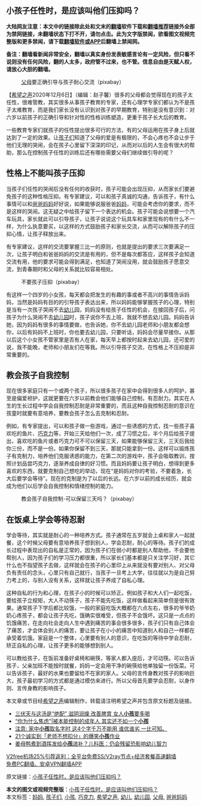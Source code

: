  <h2>小孩子任性时，是应该叫他们压抑吗？</h2> <p class="notice"><b>大陆网友注意：本文中的链接除此处和文末的<a href="https://github.com/bannedbook/fanqiang" >翻墙</a>软件下载和<a href="https://github.com/killgcd/justmysocks/blob/master/README.md">翻墙推荐</a>链接外全部为禁网链接，未翻墙状态下打不开，请勿点击。此为文字版禁闻，欲看图文视频完整版和更多禁闻，请下载<a href="https://github.com/bannedbook/fanqiang">翻墙软件或APP</a>后翻墙上禁闻网。</p><p>备注：翻墙看新闻非常安全，翻墙以真实身份发表敏感言论有一定风险，但只看不说则没有任何风险，翻的人太多，政府管不过来，也不管。信息自由是天赋人权，请放心大胆的翻墙。</b></p>  <div class="entry"> <figure><figcaption><a href="https://www.bannedbook.org/bnews/tag/%e7%88%b6%e6%af%8d/" class="st_tag internal_tag" rel="tag" title="标签 父母 下的日志">父母</a>要正确引导与孩子耐心交流（pixabay）</figcaption></figure> <p>【<span class='wp_keywordlink_affiliate'><a href="https://www.soundofhope.org" title="希望之声" target="_blank">希望之声</a></span>2020年12月6日】（编辑：赵子馨）很多的父母都会觉得现在的孩子太任性，很难管教，其实很多从事孩子教育的专家，还有心理学专家们都认为不是孩子太难教育，而是我们家长没有认识到对孩子的早期教育，特别是没有意识到：对六岁以前孩子的正确引导和针对性的性格训练塑造，更重于孩子长大后的教育。</p> <p>一些教育专家们就孩子的任性提出很多可行的方法，有的父母运用在孩子身上后就达到了一定的效果。让<a href="https://www.bannedbook.org/bnews/tag/%E5%AD%A9%E5%AD%90%E4%BB%AC/" class="st_tag internal_tag" rel="tag" title="标签 孩子们 下的日志">孩子们</a>知道了父母的爱是有极限的，不会心疼也不会让步于他们无理的哭闹，会在孩子心里留下深深的印记，从而对以后的人生会有很大的帮助，那么在控制孩子任性的训练后还有哪些需要父母们继续做引导的呢？</p> <h2><strong>性格上不能叫孩子压抑</strong></h2> <p>当孩子们任性的哭闹后没有任何的收获时，孩子可能会出现压抑，从而家长们要避免孩子的这种性格压抑。有专家建议，可以和孩子真诚的沟通，告诉孩子，有什么事情可以和<a href="https://www.bannedbook.org/bnews/tag/%E7%88%B8%E7%88%B8%E5%A6%88%E5%A6%88/" class="st_tag internal_tag" rel="tag" title="标签 爸爸妈妈 下的日志">爸爸妈妈</a>好好说，如果能够说服爸爸<a href="https://www.bannedbook.org/bnews/tag/%e5%a6%88%e5%a6%88/" class="st_tag internal_tag" rel="tag" title="标签 妈妈 下的日志">妈妈</a>，可能会考虑你的要求，而不是这样的哭闹。这无疑之中给孩子留下一个表达的机会。孩子可能会说想要一个汽车玩具，家长就此可以引导孩子，让孩子说说这个玩具车和家里现有的有什么不一样，为什么执意要买，以这样的方式鼓励孩子和家长交流，从而可以解除孩子的压抑心情，让孩子释放出来。</p>  <p>有专家建议，这样的交流要掌握三比一的原则，也就是提出的要求三次要满足一次，让孩子明白和爸爸妈妈的交流是有用的，但不是每次都答应，这样孩子会知道交流有用，他的要求可能会得到满足，也知道了哭闹没用，就会鼓励孩子愿意交流，到青春期时和父母的关系就比较容易相处。</p> <figure><figcaption>不要孩子压抑（pixabay）</figcaption></figure> <p>有这样一个四岁的小女孩，每天都会把发生的有趣的事或者不高兴的事情告诉妈妈，当然是妈妈有目的的引导孩子表达出来，所以妈妈能够掌握孩子的心理，特别是当有一次孩子哭闹不去<a href="https://www.bannedbook.org/bnews/tag/%E5%B9%BC%E5%84%BF/" class="st_tag internal_tag" rel="tag" title="标签 幼儿 下的日志">幼儿</a>园，妈妈没有给孩子任性的机会，在接回孩子后，问孩子为什么哭闹不去<a href="https://www.bannedbook.org/bnews/tag/%e5%b9%bc%e5%84%bf%e5%9b%ad/" class="st_tag internal_tag" rel="tag" title="标签 幼儿园 下的日志">幼儿园</a>时，孩子说你不去上班，我就不想去幼儿园。妈妈告诉她，因为妈妈有很多的事情要做，也告诉她，你不去幼儿园老师和小朋友都会想你，以后有妈妈不上班时，你也要去幼儿园，只要听话，妈妈会尽量早接你。从那以后这个小女孩不管家里是否有人在家，每天早上都按时起来去幼儿园，还可爱的说，我不能晚，老师和小朋友们在等我。所以引导孩子交流，在性格上不压抑是非常重要的。</p> <h2><strong>教会孩子自我控制</strong></h2> <p>现在很多家庭只有一个或两个孩子，所以很多孩子在家中会得到很多人的呵护，甚至是偏爱袒护，这就更要在六岁以前教会他们能够自己控制，有忍耐力。其实在人生的生长过程中学会自我控制忍耐是非常重要的，而且这种自我控制忍耐的意识在孩童时就要有意培养，要教会孩子怎么去克制和忍耐。</p>  <p>例如，有专家提出，可以和孩子做一些游戏，通过一些诱惑的方式，找一些孩子喜欢吃的鱼片、<a href="https://www.bannedbook.org/bnews/tag/%E5%B7%A7%E5%85%8B%E5%8A%9B/" class="st_tag internal_tag" rel="tag" title="标签 巧克力 下的日志">巧克力</a>等，开始三天给他们一次，成了习惯之后，半个月后给孩子提出，喜欢吃的鱼片或者巧克力可不可以保留三天，如果能够保留三天，三天后我给你三份，而不是一份。如果你保留不到三天，那就只能拿到一份。这样可以锻炼孩子有克制力，培养他们克服诱惑的能力，在第二次的游戏中，孩子会吸取教训，按照计划品尝巧克力，逐渐养成自律的好习惯。而且妈妈要让孩子明白，想得到更多喜欢的东西，就要克制自己想吃的举动，现在“是妈妈对你的考验，不要着急，长大后要学会等待”。现在的克制是为了以后的长远。在六岁以前的成长经历，就会成为他们以后学会自我控制和情绪控制的能力。</p> <figure><figcaption>教会孩子自我控制-可以保留三天吗？（pixabay）</figcaption></figure> <h2><strong>在饭桌上学会等待忍耐</strong></h2> <p>学会等待，其实就是耐心的一种培养方式。孩子通常在五岁就会上桌和家人一起就餐，这个时候父母要有意培养孩子想到别人，学会忍耐，耐心的等待。孩子们的成长过程中表现出的自私是正常的，因为孩子们在弱小时都是别人帮助他，不会要他帮别人，因为孩子们的学习压力都很重，所以家长们基本都是只关注学习好，其它什么也不指望孩子去做，这样就会在孩子的心里印上从来就没有要对别人、对父母负有责任的念头，心里只有自己就行，当孩子一旦考上大学，往往就以为是自己努力考上的，与别人没有关系，这样就让孩子养成了自私心理。</p> <p>这种自私的行为和心理，在孩子小的时候可以矫正。例如孩子和大人们一起吃饭，要给孩子立规矩，大人不动筷子，孩子不能先吃饭，这样做看起来简单但是很有效果。通常孩子下学后都比较饿，一般的家庭吃饭大概都在六点左右，很多的爷爷奶奶心疼孩子，都会让孩子先吃，饿确实很难受，但孩子不会饿坏。这只是一点点的饥饿痛苦，在走向社会走向人生中遇到痛苦的事会很多很多，孩子们只有自己体会了痛苦，才会体会别人的痛苦，要让孩子在小小的痛苦中知道别人和自己一样都在承受着饥饿。家庭是一个整体，心里要有别人的意识，在吃饭的等待中学会忍耐，矫正自私的心理，让孩子更多的能够想到别人。</p>  <p>可以教给孩子，在饭前准备好桌椅和碗筷，等家人都入座后，才可动筷。可以告诉孩子，父亲加班不能按时就餐，妈妈一定会用干净的碗筷给他单独留一份饭菜。可以告诉孩子，最好的水果也要留给不在家的家人。父母的言传身教对孩子的影响巨大，孩子最初学习的方式都是通过模仿来进行。所以父母首先要学会忍耐，以身作则、言传身教的影响孩子。</p> <p>本文章或节目经<a href="https://www.bannedbook.org/bnews/tag/%e5%b8%8c%e6%9c%9b%e4%b9%8b%e5%a3%b0/" class="st_tag internal_tag" rel="tag" title="标签 希望之声 下的日志">希望之声</a>编辑制作，转载请注明希望之声并包含原文标题及链接。</p> <ul class='op-related-articles' title='相关阅读'> <li><a href='https://www.bannedbook.org/bnews/lifebaike/20201204/1442020.html' target='_blank'>三伏天与这汤是“绝配” 滋阴润燥 改善脾胃 女人<b>小孩</b>要多喝</a></li> <li><a href='https://www.bannedbook.org/bnews/funmedia/20201204/1441739.html' target='_blank'>“你为什么焦虑”|被本能控制的成年人 其实还不如一个<b>小孩</b></a></li> <li><a href='https://www.bannedbook.org/bnews/funmedia/20201129/1439126.html' target='_blank'>注意: 家中<b>小孩</b>取名字时 这4个字千万不能用 谁优谁劣 一比可知。</a></li> <li><a href='https://www.bannedbook.org/bnews/funmedia/20201129/1439117.html' target='_blank'>21个诚实到「老师不想扣分」的爆笑<b>小孩</b>作业</a></li> <li><a href='https://www.bannedbook.org/bnews/health/20201128/1438480.html' target='_blank'>姜母鸭煮到酒挥发给<b>小孩</b>进补？儿科医：仍会残留恐影响幼儿智力</a></li> </ul> <p class="texttj"> <a href="https://www.bannedbook.org/forum23/topic22702.html" target="_blank">V2free机场25%引荐返利：全平台免费SS/V2ray节点+经济套餐高速翻墙</a><br/> <a href="https://github.com/bannedbook/fanqiang/wiki/%E7%A6%81%E9%97%BB%E7%BD%91%E5%AE%89%E5%8D%93%E7%BF%BB%E5%A2%99%E6%96%B0%E9%97%BBAPP" target="_blank">免费PC翻墙、安卓VPN翻墙APP</a></p><p>原文链接：<a class="src_link"  href="https://www.soundofhope.org/post/450970" target="_blank">小孩子任性时，是应该叫他们压抑吗？</a></p> <a name='sharetosocial'></a>       <div><b>本文的图文或视频完整版</b>：<a href='https://www.bannedbook.org/bnews/comments/20201207/1443378.html'>小孩子任性时，是应该叫他们压抑吗？</a></div>  </div><!--END ENTRY--> <div class="postfooter"> <div>本文标签：<a href="https://www.bannedbook.org/bnews/tag/%e5%a6%88%e5%a6%88/" rel="tag">妈妈</a>, <a href="https://www.bannedbook.org/bnews/tag/%E5%AD%A9%E5%AD%90%E4%BB%AC/" rel="tag">孩子们</a>, <a href="https://www.bannedbook.org/bnews/tag/%e5%b0%8f%e5%ad%a9/" rel="tag">小孩</a>, <a href="https://www.bannedbook.org/bnews/tag/%E5%B7%A7%E5%85%8B%E5%8A%9B/" rel="tag">巧克力</a>, <a href="https://www.bannedbook.org/bnews/tag/%e5%b8%8c%e6%9c%9b%e4%b9%8b%e5%a3%b0/" rel="tag">希望之声</a>, <a href="https://www.bannedbook.org/bnews/tag/%E5%B9%BC%E5%84%BF/" rel="tag">幼儿</a>, <a href="https://www.bannedbook.org/bnews/tag/%e5%b9%bc%e5%84%bf%e5%9b%ad/" rel="tag">幼儿园</a>, <a href="https://www.bannedbook.org/bnews/tag/%e7%88%b6%e6%af%8d/" rel="tag">父母</a>, <a href="https://www.bannedbook.org/bnews/tag/%E7%88%B8%E7%88%B8%E5%A6%88%E5%A6%88/" rel="tag">爸爸妈妈</a></div>  </div><!--END POSTFOOTER--> 